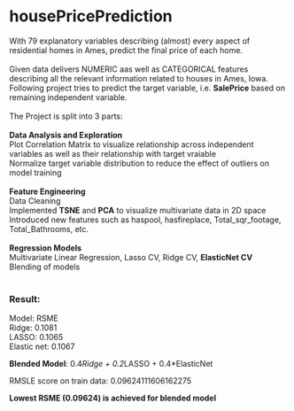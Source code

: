 # housePricePrediction
With 79 explanatory variables describing (almost) every aspect of residential homes in Ames, predict the final price of each home.
<br>
<br>
Given data delivers NUMERIC aas well as CATEGORICAL features describing all the relevant information related to houses in Ames, Iowa. Following project tries to predict the target variable, i.e. <b>SalePrice</b> based on remaining independent variable.
<br>
<br>
The Project is split into 3 parts:<br><br>
<b>Data Analysis and Exploration</b><br>
Plot Correlation Matrix to visualize relationship across independent variables as well as their relationship with target vraiable<br> 
Normalize target variable distribution to reduce the effect of outliers on model training<br>
<br>
<b>Feature Engineering</b><br>
Data Cleaning<br>
Implemented <b>TSNE</b> and <b>PCA</b> to visualize multivariate data in 2D space<br>
Introduced new features such as haspool, hasfireplace, Total_sqr_footage, Total_Bathrooms, etc.<br>
<br>
<b>Regression Models</b><br>
Multivariate Linear Regression, Lasso CV, Ridge CV, <b>ElasticNet CV</b><br>
Blending of models<br>
<br>

### Result:
Model: RSME<br>
Ridge: 0.1081<br>
LASSO: 0.1065<br>
Elastic net: 0.1067<br>

<b>Blended Model</b>: 0.4*Ridge + 0.2*LASSO + 0.4*ElasticNet<br>

RMSLE score on train data: 0.09624111606162275<br>

<b>Lowest RSME (0.09624)<b> is achieved for blended model
    
